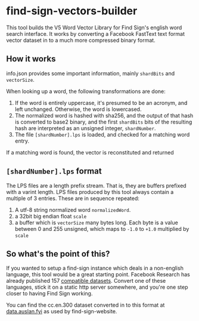 # find-sign-vectors-builder

This tool builds the V5 Word Vector Library for Find Sign's english word search interface. It works by converting a Facebook FastText text format vector dataset in to a much more compressed binary format.

## How it works

info.json provides some important information, mainly `shardBits` and `vectorSize`.

When looking up a word, the following transformations are done:

1. If the word is entirely uppercase, it's presumed to be an acronym, and left unchanged. Otherwise, the word is lowercased.
2. The normalized word is hashed with sha256, and the output of that hash is converted to base2 binary, and the first `shardBits` bits of the resulting hash are interpreted as an unsigned integer, `shardNumber`.
3. The file `[shardNumber].lps` is loaded, and checked for a matching word entry.

If a matching word is found, the vector is reconstituted and returned

## `[shardNumber].lps` format

The LPS files are a length prefix stream. That is, they are buffers prefixed with a varint length. LPS files produced by this tool always contain a multiple of 3 entries. These are in sequence repeated:

1. A utf-8 string normalized word `normalizedWord`.
2. a 32bit big endian float `scale`
3. a buffer which is `vectorSize` many bytes long. Each byte is a value between 0 and 255 unsigned, which maps to `-1.0` to `+1.0` multiplied by `scale`

## So what's the point of this?

If you wanted to setup a find-sign instance which deals in a non-english language, this tool would be a great starting point. Facebook Research has already published 157 [compatible datasets](https://fasttext.cc/docs/en/crawl-vectors.html). Convert one of these languages, stick it on a static http server somewhere, and you're one step closer to having Find Sign working.

You can find the cc.en.300 dataset converted in to this format at [data.auslan.fyi](https://data.auslan.fyi/collections/wordvec) as used by find-sign-website.